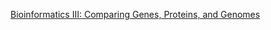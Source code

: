 [Bioinformatics III: Comparing Genes, Proteins, and Genomes](https://www.coursera.org/learn/comparing-genomes?specialization=bioinformatics)